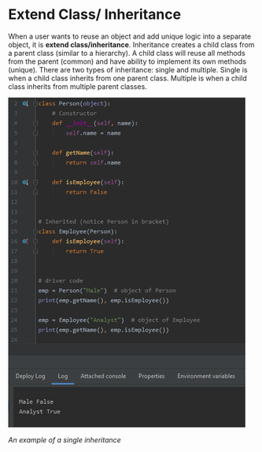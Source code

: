 # Extend Class/ Inheritance

When a user wants to reuse an object and add unique logic into a separate object, it is **extend class/inheritance**. Inheritance creates a child class from a parent class (similar to a hierarchy). A child class will reuse all methods from the parent (common) and have ability to implement its own methods (unique). There are two types of inheritance: single and multiple. Single is when a child class inherits from one parent class. Multiple is when a child class inherits from multiple parent classes.

![Inheritance](/images/images/inheritance.png)

*An example of a single inheritance*

